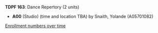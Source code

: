 **TDPF 163**: Dance Repertory (2 units)

- **A00** (Studio) (time and location TBA) by Snaith, Yolande (A05701082)

[Enrollment numbers over time](./TDPF163.tsv)
